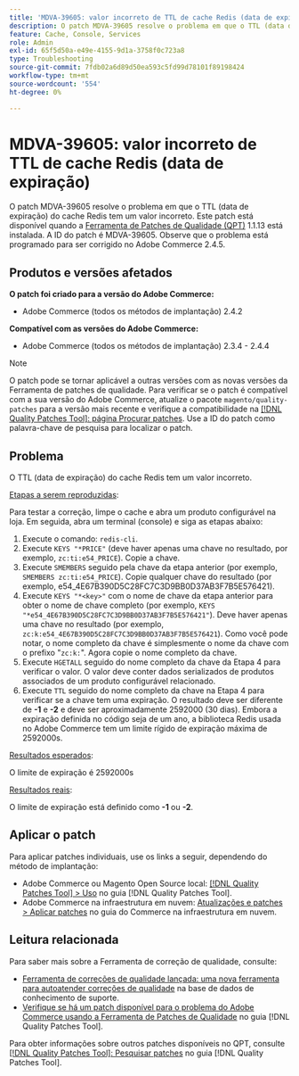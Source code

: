 ```yaml
---
title: 'MDVA-39605: valor incorreto de TTL de cache Redis (data de expiração)'
description: O patch MDVA-39605 resolve o problema em que o TTL (data de expiração) do cache Redis tem um valor incorreto. Este patch está disponível quando a [Ferramenta de correções de qualidade (QPT)](https://experienceleague.adobe.com/pt-br/docs/commerce-operations/tools/quality-patches-tool/quality-patches-tool-to-self-serve-quality-patches) 1.1.13 está instalada. A ID do patch é MDVA-39605. Observe que o problema está programado para ser corrigido no Adobe Commerce 2.4.5.
feature: Cache, Console, Services
role: Admin
exl-id: 65f5d50a-e49e-4155-9d1a-3758f0c723a8
type: Troubleshooting
source-git-commit: 7fdb02a6d89d50ea593c5fd99d78101f89198424
workflow-type: tm+mt
source-wordcount: '554'
ht-degree: 0%

---
```


# MDVA-39605: valor incorreto de TTL de cache Redis (data de expiração)

O patch MDVA-39605 resolve o problema em que o TTL (data de expiração) do cache Redis tem um valor incorreto. Este patch está disponível quando a [Ferramenta de Patches de Qualidade (QPT)](https://experienceleague.adobe.com/pt-br/docs/commerce-operations/tools/quality-patches-tool/quality-patches-tool-to-self-serve-quality-patches) 1.1.13 está instalada. A ID do patch é MDVA-39605. Observe que o problema está programado para ser corrigido no Adobe Commerce 2.4.5.

## Produtos e versões afetados

**O patch foi criado para a versão do Adobe Commerce:**

* Adobe Commerce (todos os métodos de implantação) 2.4.2

**Compatível com as versões do Adobe Commerce:**

* Adobe Commerce (todos os métodos de implantação) 2.3.4 - 2.4.4

>[!NOTE]
>
>O patch pode se tornar aplicável a outras versões com as novas versões da Ferramenta de patches de qualidade. Para verificar se o patch é compatível com a sua versão do Adobe Commerce, atualize o pacote `magento/quality-patches` para a versão mais recente e verifique a compatibilidade na [[!DNL Quality Patches Tool]: página Procurar patches](https://experienceleague.adobe.com/pt-br/docs/commerce-operations/tools/quality-patches-tool/quality-patches-tool-to-self-serve-quality-patches). Use a ID do patch como palavra-chave de pesquisa para localizar o patch.

## Problema

O TTL (data de expiração) do cache Redis tem um valor incorreto.

<u>Etapas a serem reproduzidas</u>:

Para testar a correção, limpe o cache e abra um produto configurável na loja. Em seguida, abra um terminal (console) e siga as etapas abaixo:

1. Execute o comando: `redis-cli`.
1. Execute `KEYS "*PRICE"` (deve haver apenas uma chave no resultado, por exemplo, `zc:ti:e54_PRICE`). Copie a chave.
1. Execute `SMEMBERS` seguido pela chave da etapa anterior (por exemplo, `SMEMBERS zc:ti:e54_PRICE`). Copie qualquer chave do resultado (por exemplo, e54_4E67B390D5C28FC7C3D9BB0D37AB3F7B5E576421).
1. Execute `KEYS "*<key>"` com o nome de chave da etapa anterior para obter o nome de chave completo (por exemplo, `KEYS "*e54_4E67B390D5C28FC7C3D9BB0D37AB3F7B5E576421"`). Deve haver apenas uma chave no resultado (por exemplo, `zc:k:e54_4E67B390D5C28FC7C3D9BB0D37AB3F7B5E576421`). Como você pode notar, o nome completo da chave é simplesmente o nome da chave com o prefixo &quot;`zc:k:`&quot;. Agora copie o nome completo da chave.
1. Execute `HGETALL` seguido do nome completo da chave da Etapa 4 para verificar o valor. O valor deve conter dados serializados de produtos associados de um produto configurável relacionado.
1. Execute `TTL` seguido do nome completo da chave na Etapa 4 para verificar se a chave tem uma expiração. O resultado deve ser diferente de **-1** e **-2** e deve ser aproximadamente 2592000 (30 dias). Embora a expiração definida no código seja de um ano, a biblioteca Redis usada no Adobe Commerce tem um limite rígido de expiração máxima de 2592000s.

<u>Resultados esperados</u>:

O limite de expiração é 2592000s

<u>Resultados reais</u>:

O limite de expiração está definido como **-1** ou **-2**.

## Aplicar o patch

Para aplicar patches individuais, use os links a seguir, dependendo do método de implantação:

* Adobe Commerce ou Magento Open Source local: [[!DNL Quality Patches Tool] > Uso](/help/tools/quality-patches-tool/usage.md) no guia [!DNL Quality Patches Tool].
* Adobe Commerce na infraestrutura em nuvem: [Atualizações e patches > Aplicar patches](https://experienceleague.adobe.com/docs/commerce-cloud-service/user-guide/develop/upgrade/apply-patches.html?lang=pt-BR) no guia do Commerce na infraestrutura em nuvem.

## Leitura relacionada

Para saber mais sobre a Ferramenta de correção de qualidade, consulte:

* [Ferramenta de correções de qualidade lançada: uma nova ferramenta para autoatender correções de qualidade](https://experienceleague.adobe.com/pt-br/docs/commerce-operations/tools/quality-patches-tool/quality-patches-tool-to-self-serve-quality-patches) na base de dados de conhecimento de suporte.
* [Verifique se há um patch disponível para o problema do Adobe Commerce usando a Ferramenta de Patches de Qualidade](/help/tools/quality-patches-tool/patches-available-in-qpt/check-patch-for-magento-issue-with-magento-quality-patches.md) no guia [!DNL Quality Patches Tool].

Para obter informações sobre outros patches disponíveis no QPT, consulte [[!DNL Quality Patches Tool]: Pesquisar patches](https://experienceleague.adobe.com/tools/commerce-quality-patches/index.html?lang=pt-BR) no guia [!DNL Quality Patches Tool].
